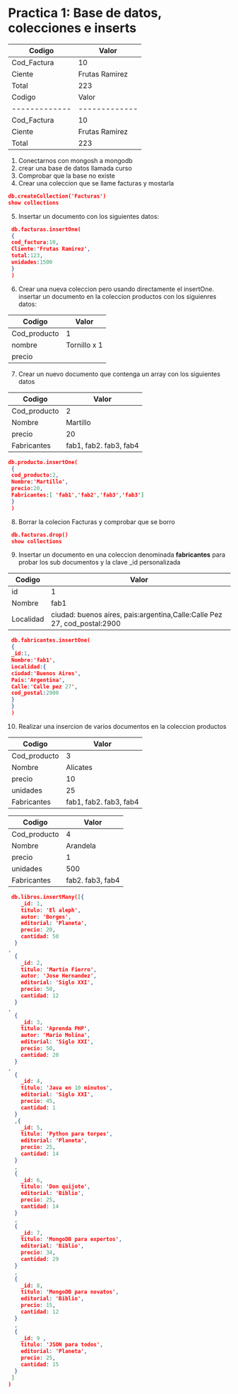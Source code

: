 # Practica 1: Base de datos, colecciones e inserts
| Codigo   | Valor   |
|-------------|-------------|
| Cod_Factura | 10 |
| Ciente | Frutas Ramirez |
| Total | 223 |
| Codigo   | Valor   |
|-------------|-------------|
| Cod_Factura | 10 |
| Ciente | Frutas Ramirez |
| Total | 223 |

1. Conectarnos con mongosh a mongodb
1. crear una base de datos llamada curso 
1. Comprobar que la base no existe 
1. Crear una coleccion que se llame facturas y mostarla 

``` json
db.createCollection('Facturas')
show collections
```

5. Insertar un documento con los siguientes datos: 


``` json
 db.facturas.insertOne(
 {
 cod_factura:10,
 Cliente:'Frutas Ramirez',
 total:123,
 unidades:1500
 }
 )
```
6. Crear una nueva coleccion pero usando directamente el insertOne. insertar un documento en la coleccion productos con los siguienres datos:

| Codigo   | Valor   |
|-------------|-------------|
| Cod_producto | 1 |
| nombre | Tornillo x 1 |
| precio  |

7. Crear un nuevo documento que contenga un array con los siguientes datos

| Codigo   | Valor   |
|-------------|-------------|
| Cod_producto | 2 |
| Nombre | Martillo |
| precio | 20 |
| Fabricantes | fab1, fab2. fab3, fab4 |

``` json 
db.producto.insertOne(
 {
 cod_producto:2,
 Nombre:'Martillo',
 precio:20,
 Fabricantes:[ 'fab1','fab2','fab3','fab3']
 }
 )
```
8. Borrar la colecion Facturas y comprobar que se borro 
``` json
 db.facturas.drop()
 show collections
```
9. Insertar un documento en una coleccion denominada **fabricantes** para probar los sub documentos y la clave _id personalizada

| Codigo   | Valor   |
|-------------|-------------|
| id | 1 |
| Nombre | fab1 |
| Localidad | ciudad: buenos aires, pais:argentina,Calle:Calle Pez 27, cod_postal:2900 |

``` json
 db.fabricantes.insertOne(
 {
 _id:1,
 Nombre:'fab1',
 Localidad:{
 ciudad:'Buenos Aires',
 Pais:'Argentina',
 Calle:'Calle pez 27',
 cod_postal:2900
 }
 }
 )
```
10. Realizar una insercion de varios documentos en la coleccion productos

| Codigo   | Valor   |
|-------------|-------------|
| Cod_producto | 3 |
| Nombre | Alicates|
| precio | 10 |
| unidades | 25 |
| Fabricantes | fab1, fab2. fab3, fab4 |

| Codigo   | Valor   |
|-------------|-------------|
| Cod_producto | 4 |
| Nombre | Arandela|
| precio | 1 |
| unidades | 500 |
| Fabricantes | fab2. fab3, fab4 |

```json
 db.libros.insertMany([{
    _id: 1,  
    titulo: 'El aleph',
    autor: 'Borges',
    editorial: 'Planeta',
    precio: 20,
    cantidad: 50 
  }
,
  {
    _id: 2,  
    titulo: 'Martin Fierro',
    autor: 'Jose Hernandez',
    editorial: 'Siglo XXI',
    precio: 50,
    cantidad: 12
  }
,
  {
    _id: 3,  
    titulo: 'Aprenda PHP',
    autor: 'Mario Molina',
    editorial: 'Siglo XXI',
    precio: 50,
    cantidad: 20
  }
,
  {
    _id: 4,  
    titulo: 'Java en 10 minutos',
    editorial: 'Siglo XXI',
    precio: 45,
    cantidad: 1 
  }
  ,{
    _id: 5,  
    titulo: 'Python para torpes',
    editorial: 'Planeta',
    precio: 25,
    cantidad: 14
  } 
  ,
  {
    _id: 6,  
    titulo: 'Don quijote',
    editorial: 'Biblio',
    precio: 25,
    cantidad: 14
  }
  ,
  {
    _id: 7,  
    titulo: 'MongoDB para expertos',
    editorial: 'Biblio',
    precio: 34,
    cantidad: 29
  }
  ,
  {
    _id: 8,  
    titulo: 'MongoDB para novatos',
    editorial: 'Biblio',
    precio: 15,
    cantidad: 12
  }
  ,
  {
    _id: 9 ,
    titulo: 'JSON para todos',
    editorial: 'Planeta',
    precio: 25,
    cantidad: 15
  }
 ]
)
```